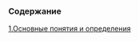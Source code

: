 ### Содержание
[1.Основные понятия и определения](https://github.com/polinalisafox/metro2033/blob/main/train_1.md)
